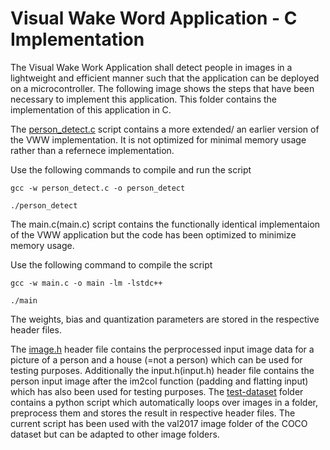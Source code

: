 # Visual Wake Word Application - C Implementation

The Visual Wake Work Application shall detect people in images in a lightweight and efficient manner such that the application can be deployed on a microcontroller. The following image shows the steps that have been necessary to implement this application. This folder contains the implementation of this application in C.


The [person_detect.c](person_detect.c) script contains a more extended/ an earlier version of the VWW implementation. It is not optimized for minimal memory usage rather than a refernece implementation.

Use the following commands to compile and run the script
```
gcc -w person_detect.c -o person_detect  

./person_detect
```

The main.c(main.c) script contains the functionally identical implementaion of the VWW application but the code has been optimized to minimize memory usage.

Use the following command to compile the script
```
gcc -w main.c -o main -lm -lstdc++

./main
```

The weights, bias and quantization parameters are stored in the respective header files.

The [image.h](image.h) header file contains the perprocessed input image data for a picture of a person and a house (=not a person) which can be used for testing purposes. Additionally the input.h(input.h) header file contains the person input image after the im2col function (padding and flatting input) which has also been used for testing purposes. The [test-dataset](test-dataset) folder contains a python script which automatically loops over images in a folder, preprocess them and stores the result in respective header files. The current script has been used with the val2017 image folder of the COCO dataset but can be adapted to other image folders.

